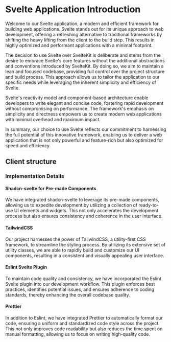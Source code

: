 # Svelte Application Introduction

Welcome to our Svelte application, a modern and efficient framework for building web applications. Svelte stands out for its unique approach to web development, offering a refreshing alternative to traditional frameworks by shifting the heavy lifting from the client to the build step. This results in highly optimized and performant applications with a minimal footprint.

The decision to use Svelte over SvelteKit is deliberate and stems from the desire to embrace Svelte's core features without the additional abstractions and conventions introduced by SvelteKit. By doing so, we aim to maintain a lean and focused codebase, providing full control over the project structure and build process. This approach allows us to tailor the application to our specific needs while leveraging the inherent simplicity and efficiency of Svelte.

Svelte's reactivity model and component-based architecture enable developers to write elegant and concise code, fostering rapid development without compromising on performance. The framework's emphasis on simplicity and directness empowers us to create modern web applications with minimal overhead and maximum impact.

In summary, our choice to use Svelte reflects our commitment to harnessing the full potential of this innovative framework, enabling us to deliver a web application that is not only powerful and feature-rich but also optimized for speed and efficiency.

## Client structure

### Implementation Details

#### Shadcn-svelte for Pre-made Components

We have integrated shadcn-svelte to leverage its pre-made components, allowing us to expedite development by utilizing a collection of ready-to-use UI elements and widgets. This not only accelerates the development process but also ensures consistency and coherence in the user interface.

#### TailwindCSS

Our project harnesses the power of TailwindCSS, a utility-first CSS framework, to streamline the styling process. By utilizing its extensive set of utility classes, we are able to rapidly build and customize our UI components, resulting in a consistent and visually appealing user interface.

#### Eslint Svelte Plugin

To maintain code quality and consistency, we have incorporated the Eslint Svelte plugin into our development workflow. This plugin enforces best practices, identifies potential issues, and ensures adherence to coding standards, thereby enhancing the overall codebase quality.

#### Prettier

In addition to Eslint, we have integrated Prettier to automatically format our code, ensuring a uniform and standardized code style across the project. This not only improves code readability but also reduces the time spent on manual formatting, allowing us to focus on writing high-quality code.
